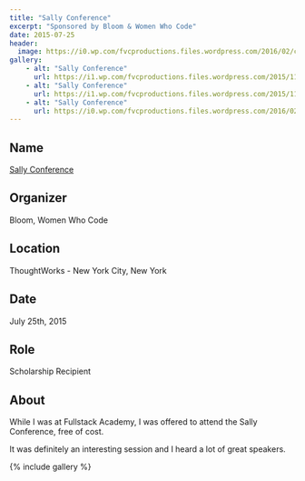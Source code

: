 ```yaml
---
title: "Sally Conference"
excerpt: "Sponsored by Bloom & Women Who Code"
date: 2015-07-25
header:
  image: https://i0.wp.com/fvcproductions.files.wordpress.com/2016/02/ckydracwgaeajgp.jpg
gallery:
    - alt: "Sally Conference"
      url: https://i1.wp.com/fvcproductions.files.wordpress.com/2015/11/img_0001.jpg
    - alt: "Sally Conference"
      url: https://i1.wp.com/fvcproductions.files.wordpress.com/2015/11/img_0002.jpg
    - alt: "Sally Conference"
      url: https://i0.wp.com/fvcproductions.files.wordpress.com/2016/02/ckydracwgaeajgp.jpg
---
```


## Name

<a title="Sally Conference" href="https://www.thesallyconference.com/" target="_blank" rel="noopener">Sally Conference</a>

## Organizer

Bloom, Women Who Code

## Location

ThoughtWorks - New York City, New York

## Date

July 25th, 2015

## Role

Scholarship Recipient

## About

While I was at Fullstack Academy, I was offered to attend the Sally Conference, free of cost.

It was definitely an interesting session and I heard a lot of great speakers.

{% include gallery %}